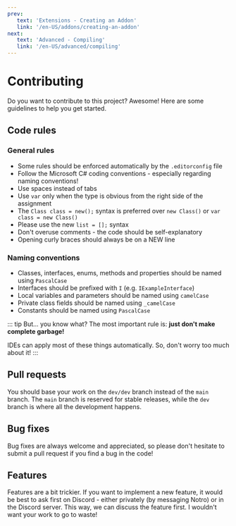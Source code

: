 ```yaml
---
prev:
   text: 'Extensions - Creating an Addon'
   link: '/en-US/addons/creating-an-addon'
next: 
   text: 'Advanced - Compiling'
   link: '/en-US/advanced/compiling'
---
```


# Contributing

Do you want to contribute to this project? Awesome! Here are some guidelines to help you get started.

## Code rules

### General rules

- Some rules should be enforced automatically by the `.editorconfig` file
- Follow the Microsoft C# coding conventions - especially regarding naming conventions!
- Use spaces instead of tabs
- Use `var` only when the type is obvious from the right side of the assignment
- The `Class class = new();` syntax is preferred over `new Class()` or `var class = new Class()`
- Please use the new `list = [];` syntax
- Don't overuse comments - the code should be self-explanatory
- Opening curly braces should always be on a NEW line

### Naming conventions

- Classes, interfaces, enums, methods and properties should be named using `PascalCase`
- Interfaces should be prefixed with `I` (e.g. `IExampleInterface`)
- Local variables and parameters should be named using `camelCase`
- Private class fields should be named using `_camelCase`
- Constants should be named using `PascalCase`
  
::: tip
But... you know what? The most important rule is: **just don't make complete garbage!**

IDEs can apply most of these things automatically. So, don't worry too much about it!
:::

## Pull requests

You should base your work on the `dev/dev` branch instead of the `main` branch. The `main` branch is reserved for stable releases, while the `dev` branch is where all the development happens.

## Bug fixes

Bug fixes are always welcome and appreciated, so please don't hesitate to submit a pull request if you find a bug in the code!

## Features

Features are a bit trickier. If you want to implement a new feature, it would be best to ask first on Discord - either privately (by messaging Notro) or in the Discord server.
This way, we can discuss the feature first. I wouldn't want your work to go to waste!
